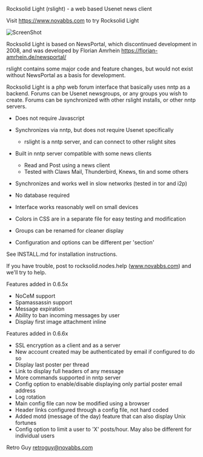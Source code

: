 Rocksolid Light (rslight) - a web based Usenet news client

Visit https://www.novabbs.com to try Rocksolid Light

![ScreenShot](https://www.novabbs.com/images/rslight-480.png)

Rocksolid Light is based on NewsPortal, which discontinued development in 2008, and was 
developed by Florian Amrhein https://florian-amrhein.de/newsportal/ 

rslight contains some major code and feature changes, but would not exist 
without NewsPortal as a basis for development.

Rocksolid Light is a php web forum interface that basically uses nntp as a backend. 
Forums can be Usenet newsgroups, or any groups you wish to create. Forums can be 
synchronized with other rslight installs, or other nntp servers.

* Does not require Javascript
* Synchronizes via nntp, but does not require Usenet specifically
  * rslight is a nntp server, and can connect to other rslight sites
* Built in nntp server compatible with some news clients
  * Read and Post using a news client
  * Tested with Claws Mail, Thunderbird, Knews, tin and some others
* Synchronizes and works well in slow networks (tested in tor and i2p)
* No database required

* Interface works reasonably well on small devices
* Colors in CSS are in a separate file for easy testing and modification
* Groups can be renamed for cleaner display
* Configuration and options can be different per 'section'

See INSTALL.md for installation instructions.

If you have trouble, post to rocksolid.nodes.help (www.novabbs.com) and we'll try to help.

Features added in 0.6.5x

* NoCeM support
* Spamassassin support
* Message expiration
* Ability to ban incoming messages by user
* Display first image attachment inline

Features added in 0.6.6x

* SSL encryption as a client and as a server
* New account created may be authenticated by email if configured to do so
* Display last poster per thread
* Link to display full headers of any message
* More commands supported in nntp server
* Config option to enable/disable displaying only partial poster email address
* Log rotation
* Main config file can now be modified using a browser
* Header links configured through a config file, not hard coded
* Added motd (message of the day) feature that can also display Unix fortunes
* Config option to limit a user to 'X' posts/hour. May also be different for individual users

Retro Guy retroguy@novabbs.com
